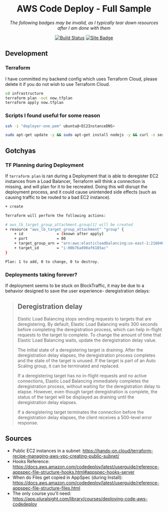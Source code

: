 <div align="center">

# AWS Code Deploy - Full Sample

*The following badges may be invalid, as I typically tear down resources after I am done with them*

[![Build Status](https://dev.azure.com/JoshuaTheMiller/PublicExamples/_apis/build/status/Code%20Deploy%20Example?branchName=main)](https://dev.azure.com/JoshuaTheMiller/PublicExamples/_build/latest?definitionId=2&branchName=main) [![Site Badge](https://img.shields.io/badge/Sanple-Site-orange)][loadBalancerLink]

</div>

## Development

### Terraform

I have committed my backend config which uses Terraform Cloud, please delete it if you do not wish to use Terraform Cloud.

```sh
cd infrastructure
terraform plan -out now.tfplan
terraform apply now.tfplan
```

### Scripts I found useful for some reason

```sh
ssh -i "deployer-one.pem" ubuntu@<EC2InstanceDNS>
```

```sh
sudo apt-get update -y && sudo apt-get install nodejs -y && curl -o server.js https://gist.githubusercontent.com/JoshuaTheMiller/5ffbe44400922abceba1e4f1bfc657cb/raw/2f735081d9ad24e6b6ef57e46f02ce1f5ff795dc/server.js && node server.js
```

## Gotchyas

### TF Planning during Deployment

If `terraform plan` is ran during a Deployment that is able to deregister EC2 instances from a Load Balancer, Terraform will think a connection is missing, and will plan for it to be recreated. Doing this will disrupt the deployment process, and it could cause unintended side effects (such as causing traffic to be routed to a bad EC2 instance).

```sh
+ create

Terraform will perform the following actions:

# aws_lb_target_group_attachment.group[1] will be created
+ resource "aws_lb_target_group_attachment" "group" {
    + id               = (known after apply)
    + port             = 80
    + target_group_arn = "arn:aws:elasticloadbalancing:us-east-1:216040693275:targetgroup/tf-example-lb-tg/3de1e6856393cd67"
    + target_id        = "i-00b76a890af6185ac"
}

Plan: 1 to add, 0 to change, 0 to destroy.
```

### Deployments taking forever?

If deployment seems to be stuck on BlockTraffic, it may be due to a behavior designed to save the user experience- deregistration delays:

> ## Deregistration delay
>
> Elastic Load Balancing stops sending requests to targets that are deregistering. By default, Elastic Load Balancing waits 300 seconds before completing the deregistration process,  which can help in-flight requests to the target to complete. To change the amount of time that Elastic Load Balancing waits, update the deregistration delay value.
>
> The initial state of a deregistering target is draining. After the deregistration delay elapses, the deregistration process completes and the state of the target is unused. If the target is part of an Auto Scaling group, it can be terminated and replaced.
> 
> If a deregistering target has no in-flight requests and no active connections, Elastic Load Balancing immediately completes the deregistration process, without waiting for the deregistration delay to elapse. However, even though target deregistration is complete, the status of the target will be displayed as draining until the deregistration delay elapses.
> 
> If a deregistering target terminates the connection before the deregistration delay elapses, the client receives a 500-level error response.

## Sources

* Public EC2 instances in a subnet: https://hands-on.cloud/terraform-recipe-managing-aws-vpc-creating-public-subnet/
* Hooks Reference: https://docs.aws.amazon.com/codedeploy/latest/userguide/reference-appspec-file-structure-hooks.html#appspec-hooks-server
* When do Files get copied in AppSpec (during Install): https://docs.aws.amazon.com/codedeploy/latest/userguide/reference-appspec-file-structure-files.html
* The only course you'll need: https://app.pluralsight.com/library/courses/deploying-code-aws-codedeploy

 


[loadBalancerLink]: http://test-lb-tf-1983143281.us-east-1.elb.amazonaws.com